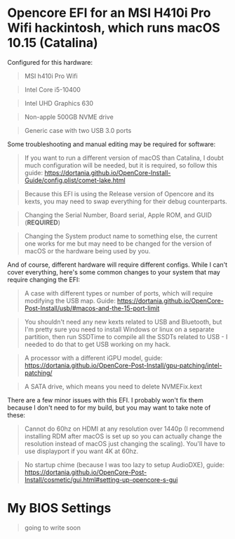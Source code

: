 # Opencore EFI for an MSI H410i Pro Wifi hackintosh, which runs macOS 10.15 (Catalina)

Configured for this hardware:

>MSI h410i Pro Wifi

>Intel Core i5-10400

>Intel UHD Graphics 630

>Non-apple 500GB NVME drive

>Generic case with two USB 3.0 ports

Some troubleshooting and manual editing may be required for software:

>If you want to run a different version of macOS than Catalina, I doubt much configuration will be needed, but it is required, so follow this guide: https://dortania.github.io/OpenCore-Install-Guide/config.plist/comet-lake.html

>Because this EFI is using the Release version of Opencore and its kexts, you may need to swap everything for their debug counterparts.

>Changing the Serial Number, Board serial, Apple ROM, and GUID (**REQUIRED**)

>Changing the System product name to something else, the current one works for me but may need to be changed for the version of macOS or the hardware being used by you.

And of course, different hardware will require different configs. While I can't cover everything, here's some common changes to your system that may require changing the EFI:

>A case with different types or number of ports, which will require modifying the USB map. Guide: https://dortania.github.io/OpenCore-Post-Install/usb/#macos-and-the-15-port-limit

>You shouldn't need any new kexts related to USB and Bluetooth, but I'm pretty sure you need to install Windows or linux on a separate partition, then run SSDTime to compile all the SSDTs related to USB - I needed to do that to get USB working on my hack.

>A processor with a different iGPU model, guide: https://dortania.github.io/OpenCore-Post-Install/gpu-patching/intel-patching/

>A SATA drive, which means you need to delete NVMEFix.kext

There are a few minor issues with this EFI. I probably won't fix them because I don't need to for my build, but you may want to take note of these:
>Cannot do 60hz on HDMI at any resolution over 1440p (I recommend installing RDM after macOS is set up so you can actually change the resolution instead of macOS just changing the scaling). You'll have to use displayport if you want 4K at 60hz.

>No startup chime (because I was too lazy to setup AudioDXE), guide: https://dortania.github.io/OpenCore-Post-Install/cosmetic/gui.html#setting-up-opencore-s-gui


# My BIOS Settings
>going to write soon

